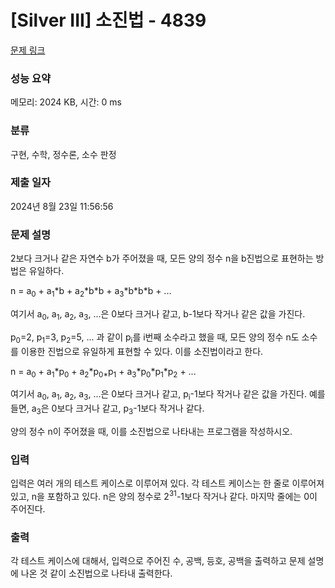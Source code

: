 # [Silver III] 소진법 - 4839 

[문제 링크](https://www.acmicpc.net/problem/4839) 

### 성능 요약

메모리: 2024 KB, 시간: 0 ms

### 분류

구현, 수학, 정수론, 소수 판정

### 제출 일자

2024년 8월 23일 11:56:56

### 문제 설명

<p>2보다 크거나 같은 자연수 b가 주어졌을 때, 모든 양의 정수 n을 b진법으로 표현하는 방법은 유일하다.</p>

<p>n = a<sub>0</sub> + a<sub>1</sub>*b + a<sub>2</sub>*b*b + a<sub>3</sub>*b*b*b + ...</p>

<p>여기서 a<sub>0</sub>, a<sub>1</sub>, a<sub>2</sub>, a<sub>3</sub>, ...은 0보다 크거나 같고, b-1보다 작거나 같은 값을 가진다.</p>

<p>p<sub>0</sub>=2, p<sub>1</sub>=3, p<sub>2</sub>=5, ... 과 같이 p<sub>i</sub>를 i번째 소수라고 했을 때, 모든 양의 정수 n도 소수를 이용한 진법으로 유일하게 표현할 수 있다. 이를 소진법이라고 한다.</p>

<p>n = a<sub>0</sub> + a<sub>1</sub>*p<sub>0</sub> + a<sub>2</sub>*p<sub>0*</sub>p<sub>1</sub> + a<sub>3</sub>*p<sub>0</sub>*p<sub>1</sub>*p<sub>2</sub> + ...</p>

<p>여기서 a<sub>0</sub>, a<sub>1</sub>, a<sub>2</sub>, a<sub>3</sub>, ...은 0보다 크거나 같고, p<sub>i</sub>-1보다 작거나 같은 값을 가진다. 예를 들면, a<sub>3</sub>은 0보다 크거나 같고, p<sub>3</sub>-1보다 작거나 같다.</p>

<p>양의 정수 n이 주어졌을 때, 이를 소진법으로 나타내는 프로그램을 작성하시오.</p>

### 입력 

 <p>입력은 여러 개의 테스트 케이스로 이루어져 있다. 각 테스트 케이스는 한 줄로 이루어져 있고, n을 포함하고 있다. n은 양의 정수로 2<sup>31</sup>-1보다 작거나 같다. 마지막 줄에는 0이 주어진다.</p>

### 출력 

 <p>각 테스트 케이스에 대해서, 입력으로 주어진 수, 공백, 등호, 공백을 출력하고 문제 설명에 나온 것 같이 소진법으로 나타내 출력한다.</p>

